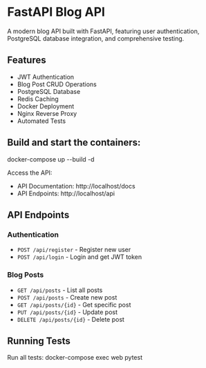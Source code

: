 # FastAPI Blog API

A modern blog API built with FastAPI, featuring user authentication, PostgreSQL database integration, and comprehensive testing.

## Features
- JWT Authentication
- Blog Post CRUD Operations
- PostgreSQL Database
- Redis Caching
- Docker Deployment
- Nginx Reverse Proxy
- Automated Tests

## Build and start the containers:
docker-compose up --build -d

Access the API:
- API Documentation: http://localhost/docs
- API Endpoints: http://localhost/api

## API Endpoints
### Authentication
- `POST /api/register` - Register new user
- `POST /api/login` - Login and get JWT token

### Blog Posts
- `GET /api/posts` - List all posts
- `POST /api/posts` - Create new post
- `GET /api/posts/{id}` - Get specific post
- `PUT /api/posts/{id}` - Update post
- `DELETE /api/posts/{id}` - Delete post

## Running Tests
Run all tests:
docker-compose exec web pytest
